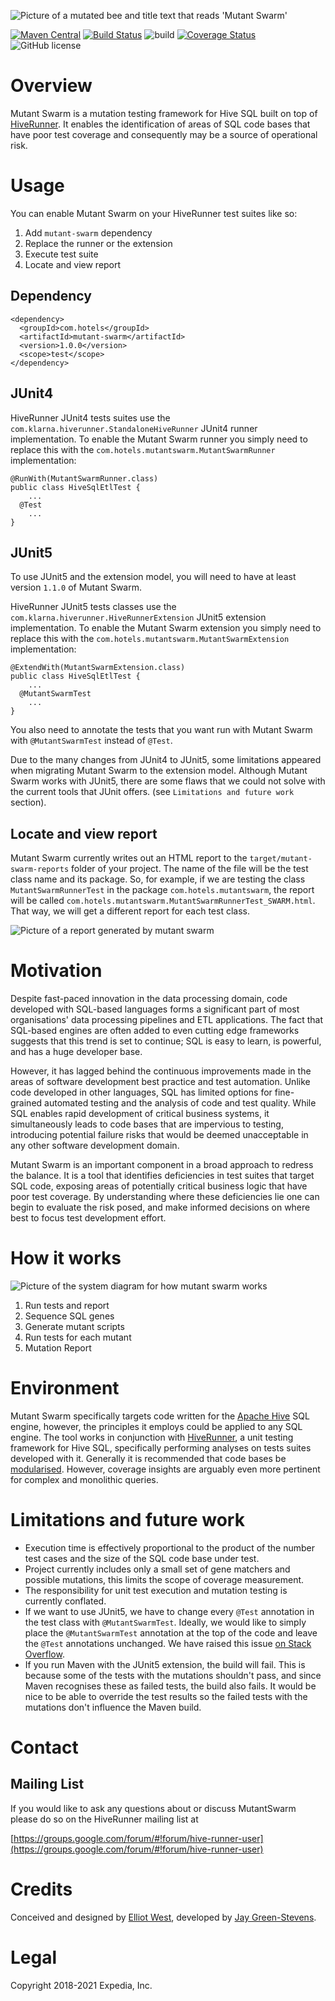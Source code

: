 ![Picture of a mutated bee and title text that reads 'Mutant Swarm'](src/main/resources/img/logo.png "Mutant Swarm")

[![Maven Central](https://maven-badges.herokuapp.com/maven-central/com.hotels/mutant-swarm/badge.svg?subject=com.hotels:mutant-swarm)](https://maven-badges.herokuapp.com/maven-central/com.hotels/mutant-swarm) [![Build Status](https://travis-ci.org/HotelsDotCom/mutant-swarm.svg?branch=master)](https://travis-ci.org/HotelsDotCom/mutant-swarm) ![build](https://github.com/HotelsDotCom/mutant-swarm/workflows/build/badge.svg?event=push) [![Coverage Status](https://coveralls.io/repos/github/HotelsDotCom/mutant-swarm/badge.svg?branch=master)](https://coveralls.io/github/HotelsDotCom/mutant-swarm?branch=master) ![GitHub license](https://img.shields.io/github/license/HotelsDotCom/mutant-swarm.svg)

# Overview
Mutant Swarm is a mutation testing framework for Hive SQL built on top of [HiveRunner](https://github.com/klarna/HiveRunner).
It enables the identification of areas of SQL code bases that have poor test coverage and consequently may be a source
of operational risk.

# Usage
You can enable Mutant Swarm on your HiveRunner test suites like so:
1. Add `mutant-swarm` dependency
2. Replace the runner or the extension
3. Execute test suite
4. Locate and view report

## Dependency
    <dependency>
      <groupId>com.hotels</groupId>
      <artifactId>mutant-swarm</artifactId>
      <version>1.0.0</version>   
      <scope>test</scope>
    </dependency>

## JUnit4
HiveRunner JUnit4 tests suites use the `com.klarna.hiverunner.StandaloneHiveRunner` JUnit4 runner implementation. To enable the
Mutant Swarm runner you simply need to replace this with the `com.hotels.mutantswarm.MutantSwarmRunner` implementation:

    @RunWith(MutantSwarmRunner.class)
    public class HiveSqlEtlTest {
        ...
      @Test
        ...
    }

## JUnit5
To use JUnit5 and the extension model, you will need to have at least version `1.1.0` of Mutant Swarm.

HiveRunner JUnit5 tests classes use the `com.klarna.hiverunner.HiveRunnerExtension` JUnit5 extension implementation. To enable the
Mutant Swarm extension you simply need to replace this with the `com.hotels.mutantswarm.MutantSwarmExtension` implementation:

    @ExtendWith(MutantSwarmExtension.class)
    public class HiveSqlEtlTest {
        ...
      @MutantSwarmTest
        ...
    }

You also need to annotate the tests that you want run with Mutant Swarm with `@MutantSwarmTest` instead of `@Test`.

Due to the many changes from JUnit4 to JUnit5, some limitations appeared when migrating Mutant Swarm to the extension model.
Although Mutant Swarm works with JUnit5, there are some flaws that we could not solve with the current tools that JUnit offers. (see
`Limitations and future work` section).

## Locate and view report
Mutant Swarm currently writes out an HTML report to the `target/mutant-swarm-reports` folder of your project. The name of the file
will be the test class name and its package. So, for example, if we are testing the class `MutantSwarmRunnerTest`
in the package `com.hotels.mutantswarm`, the report will be called `com.hotels.mutantswarm.MutantSwarmRunnerTest_SWARM.html`.
That way, we will get a different report for each test class.

![Picture of a report generated by mutant swarm](doc/report.png "Example Mutation Report")

# Motivation
Despite fast-paced innovation in the data processing domain, code developed with SQL-based languages forms a significant
part of most organisations' data processing pipelines and ETL applications. The fact that SQL-based engines are often added
to even cutting edge frameworks suggests that this trend is set to continue; SQL is easy to learn, is powerful, and has a
huge developer base.

However, it has lagged behind the continuous improvements made in the areas of software development best practice and
test automation. Unlike code developed in other languages, SQL has limited options for fine-grained automated testing
and the analysis of code and test quality. While SQL enables rapid development of critical business systems, it
simultaneously leads to code bases that are impervious to testing, introducing potential failure risks that would
be deemed unacceptable in any other software development domain.

Mutant Swarm is an important component in a broad approach to redress the balance. It is a tool that identifies
deficiencies in test suites that target SQL code, exposing areas of potentially critical business logic that have poor
test coverage. By understanding where these deficiencies lie one can begin to evaluate the risk posed, and make
informed decisions on where best to focus test development effort.

# How it works
![Picture of the system diagram for how mutant swarm works](doc/system_diagram.png "System Diagram")
1. Run tests and report
2. Sequence SQL genes
3. Generate mutant scripts
4. Run tests for each mutant
5. Mutation Report

# Environment
Mutant Swarm specifically targets code written for the [Apache Hive](http://hive.apache.org) SQL engine, however, the
principles it employs could be applied to any SQL engine. The tool works in conjunction with [HiveRunner](https://github.com/klarna/HiveRunner),
a unit testing framework for Hive SQL, specifically performing analyses on tests suites developed with it. Generally it
is recommended that code bases be [modularised](https://cwiki.apache.org/confluence/display/Hive/Unit+Testing+Hive+SQL#UnitTestingHiveSQL-Modularisation).
However, coverage insights are arguably even more pertinent for complex and monolithic queries.

# Limitations and future work
* Execution time is effectively proportional to the product of the number test cases and the size of the SQL code base under test.
* Project currently includes only a small set of gene matchers and possible mutations, this limits the scope of coverage measurement.
* The responsibility for unit test execution and mutation testing is currently conflated.
* If we want to use JUnit5, we have to change every `@Test` annotation in the test class with `@MutantSwarmTest`. Ideally, we would like to simply place the
  `@MutantSwarmTest` annotation at the top of the code and leave the `@Test` annotations unchanged. We have raised this issue [on Stack Overflow](https://stackoverflow.com/questions/64872557/annotate-a-full-class-with-an-extension-while-intercepting-all-the-tests-and-in).
* If you run Maven with the JUnit5 extension, the build will fail. This is because some of the tests with the mutations shouldn't pass, and since
  Maven recognises these as failed tests, the build also fails. It would be nice to be able to override the test results so the failed tests with the
  mutations don't influence the Maven build.

# Contact

## Mailing List
If you would like to ask any questions about or discuss MutantSwarm please do so on the HiveRunner mailing list at

[https://groups.google.com/forum/#!forum/hive-runner-user](https://groups.google.com/forum/#!forum/hive-runner-user)

# Credits
Conceived and designed by [Elliot West](https://github.com/teabot), developed by [Jay Green-Stevens](https://github.com/JayGreeeen).

# Legal
Copyright 2018-2021 Expedia, Inc.
